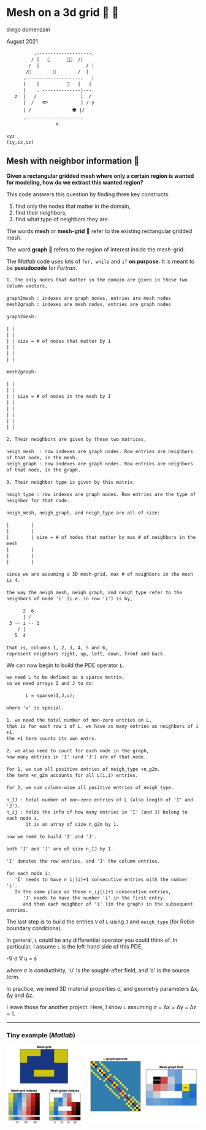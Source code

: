 # Mesh on a 3d grid :game_die: :grapes:
diego domenzain

August 2021 

```
          .--------------------.
         / |   🐜      🌳🐛  /|
        /  |                 / |
       /🌴        🏃        /  |
      .--------------------.   |
      |    |          🐙   |   |
      |    . --------------|---.
   z  |   /                |  /
      |  /   🐟            | / y
      | /               👽 |/
      .--------------------.
                  x
                  
xyz
(iy,ix,iz)
```

## Mesh with neighbor information :two_women_holding_hands:

__Given a rectangular gridded mesh where only a certain region is wanted for modeling, how do we extract this wanted region?__

This code answers this question by finding three key constructs:

1. find only the nodes that matter in the domain, 
1. find their neighbors,
1. find what type of neighbors they are.

The words **mesh** or **mesh-grid** :game_die: refer to the existing rectangular gridded mesh.

The word **graph** :grapes: refers to the region of interest inside the mesh-grid.

The *Matlab* code uses lots of ```for, while``` and ```if``` **on purpose**. It is meant to be **pseudocode** for *Fortran*.

```
1. The only nodes that matter in the domain are given in these two column vectors,

graph2mesh : indexes are graph nodes, entries are mesh nodes
mesh2graph : indexes are mesh nodes, entries are graph nodes

graph2mesh:

| |
| |
| | size = # of nodes that matter by 1
| |
| |
| |

mesh2graph:

| |
| |
| | size = # of nodes in the mesh by 1
| |
| |
| |
| |
| |

2. Their neighbors are given by these two matrices,

neigh_mesh  : row indexes are graph nodes. Row entries are neighbors of that node, in the mesh.
neigh_graph : row indexes are graph nodes. Row entries are neighbors of that node, in the graph.

3. Their neighbor type is given by this matrix,

neigh_type : row indexes are graph nodes. Row entries are the type of neighbor for that node.

neigh_mesh, neigh_graph, and neigh_type are all of size:

|        |
|        |
|        | size = # of nodes that matter by max # of neighbors in the mesh
|        |
|        |
|        |

since we are assuming a 3D mesh-grid, max # of neighbors in the mesh is 4.

the way the neigh_mesh, neigh_graph, and neigh_type refer to the neighbors of node 'i' (i.e. in row 'i') is by,

      2  6
      | /
 3 -- i -- 1
    / |
   5  4

that is, columns 1, 2, 3, 4, 5 and 6,
represent neighbors right, up, left, down, front and back.
```

We can now begin to build the PDE operator ```L```.

```
we need L to be defined as a sparse matrix,
so we need arrays I and J to do:

       L = sparse(I,J,v);

where 'v' is special.

1. we need the total number of non-zero entries on L.
that is for each row i of L, we have as many entries as neighbors of i +1.
the +1 term counts its own entry.

2. we also need to count for each node in the graph, 
how many entries in 'I' (and 'J') are of that node.

for 1, we sum all positive entries of neigh_type +n_g2m.
the term +n_g2m accounts for all L(i,i) entries.

for 2, we sum column-wise all positive entries of neigh_type.

n_IJ : total number of non-zero entries of L (also length of 'I' and 'J').
n_ij : holds the info of how many entries in 'I' (and J) belong to each node i.
       it is an array of size n_g2m by 1.

now we need to build 'I' and 'J'.

both 'I' and 'J' are of size n_IJ by 1.

'I' denotes the row entries, and 'J' the column entries.

for each node i:
   'I' needs to have n_ij(i)+1 consecutive entries with the number 'i'.
   In the same place as these n_ij(i)+1 consecutive entries, 
      'J' needs to have the number 'i' in the first entry, 
      and then each neighbor of 'i' (in the graph) in the subsequent entries.
```
The last step is to build the entries ```V``` of ```L``` using ```J``` and ```neigh_type``` (for Robin boundary conditions).

In general, ```L``` could be any differential operator you could think of. In particular, I assume ```L``` is the left-hand side of this PDE,

-∇⋅σ ∇ u = s

where σ is conductivity, 'u' is the sought-after field, and 's' is the source term.

In practice, we need 3D material properties σ, and geometry parameters Δx, Δy and Δz. 

I leave those for another project. Here, I show ```L``` assuming  σ = Δx = Δy = Δz = 1.

---

### Tiny example (*Matlab*)

[![](../pics/mesh.png)](./)

